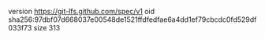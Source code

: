 version https://git-lfs.github.com/spec/v1
oid sha256:97dbf07d668037e00548de1521ffdfedfae6a4dd1ef79cbcdc0fd529df033f73
size 313
